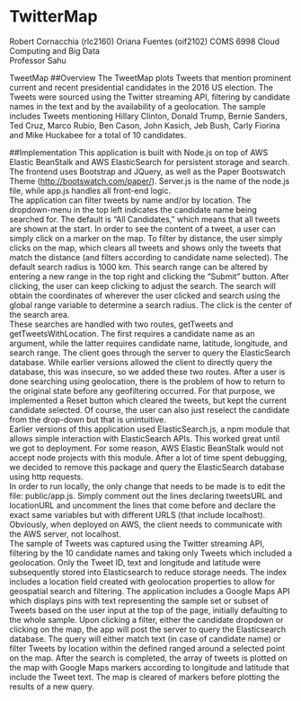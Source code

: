 # TwitterMap
Robert Cornacchia (rlc2160)
Oriana Fuentes (oif2102)
COMS 6998 Cloud Computing and Big Data		
Professor Sahu		

TweetMap
##Overview
	The TweetMap plots Tweets that mention prominent current and recent presidential candidates in the 2016 US election. The Tweets were sourced using the Twitter streaming API, filtering by candidate names in the text and by the availability of a geolocation. The sample includes Tweets mentioning Hillary Clinton, Donald Trump, Bernie Sanders, Ted Cruz, Marco Rubio, Ben Cason, John Kasich, Jeb Bush, Carly Fiorina and Mike Huckabee for a total of 10 candidates.

##Implementation
This application is built with Node.js on top of AWS Elastic BeanStalk and AWS ElasticSearch for persistent storage and search. The frontend uses Bootstrap and JQuery, as well as the Paper Bootswatch Theme (http://bootswatch.com/paper/). Server.js is the name of the node.js file, while app.js handles all front-end logic.  
	The application can filter tweets by name and/or by location. The dropdown-menu in the top left indicates the candidate name being searched for. The default is “All Candidates,” which means that all tweets are shown at the start. In order to see the content of a tweet, a user can simply click on a marker on the map. To filter by distance, the user simply clicks on the map, which clears all tweets and shows only the tweets that match the distance (and filters according to candidate name selected). The default search radius is 1000 km. This search range can be altered by entering a new range in the top right and clicking the “Submit” button. After clicking, the user can keep clicking to adjust the search. The search will obtain the coordinates of wherever the user clicked and search using the global range variable to determine a search radius. The click is the center of the search area.  
	These searches are handled with two routes, getTweets and getTweetsWithLocation. The first requires a candidate name as an argument, while the latter requires candidate name, latitude, longitude, and search range. The client goes through the server to query the ElasticSearch database. While earlier versions allowed the client to directly query the database, this was insecure, so we added these two routes.
	After a user is done searching using geolocation, there is the problem of how to return to the original state before any geofiltering occurred. For that purpose, we implemented a Reset button which cleared the tweets, but kept the current candidate selected. Of course, the user can also just reselect the candidate from the drop-down but that is unintuitive.    
	Earlier versions of this application used ElasticSearch.js, a npm module that allows simple interaction with ElasticSearch APIs. This worked great until we got to deployment. For some reason, AWS Elastic BeanStalk would not accept node projects with this module. After a lot of time spent debugging, we decided to remove this package and query the ElasticSearch database using http requests.  
	In order to run locally, the only change that needs to be made is to edit the file: public/app.js. Simply comment out the lines declaring tweetsURL and locationURL and uncomment the lines that come before and declare the exact same variables but with different URLS (that include localhost). Obviously, when deployed on AWS, the client needs to communicate with the AWS server, not localhost.   
	The sample of Tweets was captured using the Twitter streaming API, filtering by the 10 candidate names and taking only Tweets which included a geolocation. Only the Tweet ID, text and longitude and latitude were subsequently stored into Elasticsearch to reduce storage needs. The index includes a location field created with geolocation properties to allow for geospatial search and filtering. The application includes a Google Maps API which displays pins with text representing the sample set or subset of Tweets based on the user input at the top of the page, initially defaulting to the whole sample. Upon clicking a filter, either the candidate dropdown or clicking on the map, the app will post the server to query the Elasticsearch database. The query will either match text (in case of candidate name) or filter Tweets by location within the defined ranged around a selected point on the map. After the search is completed, the array of tweets is plotted on the map with Google Maps markers according to longitude and latitude that include the Tweet text. The map is cleared of markers before plotting the results of a new query.  
